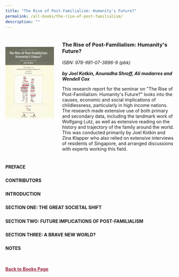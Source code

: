 ```yaml
---
title: "The Rise of Post-Familialism: Humanity's Future?"
permalink: /all-books/the-rise-of-post-familialism/
description: ""
---
```

<style>


.grid-container {
	display: grid;
	grid-template-columns: 30% 70%;
	grid-gap: 5%
	}
	
img {
		object-fit: contain;
		width: 100%;
		height: 80%;
	}	

.chapter-divider {
	margin-top: 5%;
	}	
	
.back a
{
	color: #9f2943;
	font-weight: bold;
	
}	


</style>

<div class="grid-container">
	<div class="grid-child"><img src="/images/Books/The%20Rise%20of%20Post-Familialism_%20Humanity's%20Future_.png"></div>
	<div class="grid-child">
		<h3>The Rise of Post-Familialism: Humanity's Future?</h3>
		<i>ISBN: 978-981-07-3896-9 (pbk)</i><br>
		<i></i><br>
		<b><i>by Joel Kotkin, Anuradha Shroff, Ali modarres and Wendell Cox</i></b>
		<p>This research report for the seminar on "The Rise of Post-Familialism: Humanity's Future?" looks into the causes, economic and social implications of childlessness, particularly in high income nations. <br> The research made extensive use of both primary and secondary data, including the landmark work of Wolfgang Lutz, as well as extensive reading on the history and trajectory of the family around the world. This was conducted primarily by Joel Kotkin and Zina Klapper who also relied on extensive interviews of residents of Singapore, and arranged discussions with experts working this field.</p>
	</div>

</div>

<div>

<div class="chapter-divider">
<p><b>PREFACE</b></p>

</div>
	
<div class="chapter-divider">
<p><b>CONTRIBUTORS</b></p>

</div>
		
<div class="chapter-divider">
<p><b>INTRODUCTION</b></p>

</div>
	
<div class="chapter-divider">
<p><b>SECTION ONE: THE GREAT SOCIETAL SHIFT</b></p>

</div>
	
<div class="chapter-divider">
<p><b>SECTION TWO: FUTURE IMPLICATIONS OF POST-FAMILIALISM</b></p>

</div>
	

<div class="chapter-divider">
<p><b>SECTION THREE: A BRAVE NEW WORLD?</b></p>

</div>

<div class="chapter-divider">
<p><b>NOTES</b></p>

</div>




</div>



<br>
<br>
<div class="back">
<a href="/books/">Back to Books Page</a>	

</div>